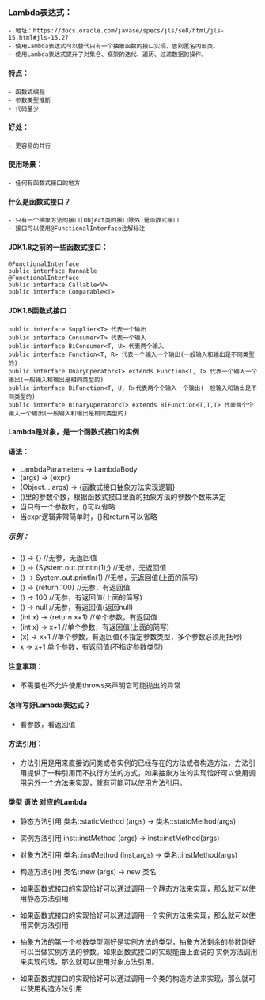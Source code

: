 ### Lambda表达式：
	- 地址：https://docs.oracle.com/javase/specs/jls/se8/html/jls-15.html#jls-15.27
	- 使用Lambda表达式可以替代只有一个抽象函数的接口实现，告别匿名内部类。
	- 使用Lambda表达式提升了对集合、框架的迭代、遍历、过滤数据的操作。
	
#### 特点：
	- 函数式编程
	- 参数类型推断
	- 代码量少
	
#### 好处：
	- 更容易的并行
	
#### 使用场景：
	- 任何有函数式接口的地方
	
#### 什么是函数式接口？
	- 只有一个抽象方法的接口(Object类的接口除外)是函数式接口
	- 接口可以使用@FunctionalInterface注解标注
	
#### JDK1.8之前的一些函数式接口：
	@FunctionalInterface
	public interface Runnable
	@FunctionalInterface
	public interface Callable<V>
	public interface Comparable<T> 
	
#### JDK1.8函数式接口：
	public interface Supplier<T> 代表一个输出
	public interface Consumer<T> 代表一个输入
	public interface BiConsumer<T, U> 代表两个输入
	public interface Function<T, R> 代表一个输入一个输出(一般输入和输出是不同类型的)
	public interface UnaryOperator<T> extends Function<T, T> 代表一个输入一个输出(一般输入和输出是相同类型的)
	public interface BiFunction<T, U, R>代表两个个输入一个输出(一般输入和输出是不同类型的)
	public interface BinaryOperator<T> extends BiFunction<T,T,T> 代表两个个输入一个输出(一般输入和输出是相同类型的)
	
#### Lambda是对象，是一个函数式接口的实例

#### 语法：
- LambdaParameters -> LambdaBody
- (args) -> {expr}
- (Object... args) -> {函数式接口抽象方法实现逻辑}
- ()里的参数个数，根据函数式接口里面的抽象方法的参数个数来决定
- 当只有一个参数时，()可以省略
- 当expr逻辑非常简单时，{}和return可以省略
##### 示例：
- () -> {} //无参，无返回值
- () -> {System.out.println(1);} //无参，无返回值
- () -> System.out.println(1) //无参，无返回值(上面的简写)
- () -> {return 100} //无参，有返回值
- () -> 100 //无参，有返回值(上面的简写)
- () -> null //无参，有返回值(返回null)
- (int x) -> {return x+1} //单个参数，有返回值
- (int x) -> x+1 //单个参数，有返回值(上面的简写)
- (x) -> x+1 //单个参数，有返回值(不指定参数类型，多个参数必须用括号)
- x -> x+1 单个参数，有返回值(不指定参数类型)

#### 注意事项：
- 不需要也不允许使用throws来声明它可能抛出的异常

#### 怎样写好Lambda表达式？
- 看参数，看返回值

#### 方法引用：
- 方法引用是用来直接访问类或者实例的已经存在的方法或者构造方法，方法引用提供了一种引用而不执行方法的方式，如果抽象方法的实现恰好可以使用调用另外一个方法来实现，就有可能可以使用方法引用。

#### 类型                         语法                                       对应的Lambda
- 静态方法引用     类名::staticMethod      (args) -> 类名::staticMethod(args)
- 实例方法引用     inst::instMethod        (args) -> inst::instMethod(args)
- 对象方法引用     类名::instMethod        (inst,args) -> 类名::instMethod(args)
- 构造方法引用     类名::new               (args) -> new 类名

- 如果函数式接口的实现恰好可以通过调用一个静态方法来实现，那么就可以使用静态方法引用
- 如果函数式接口的实现恰好可以通过调用一个实例方法来实现，那么就可以使用实例方法引用
- 抽象方法的第一个参数类型刚好是实例方法的类型，抽象方法剩余的参数刚好可以当做实例方法的参数。如果函数式接口的实现能由上面说的
实例方法调用来实现的话，那么就可以使用对象方法引用。
- 如果函数式接口的实现恰好可以通过调用一个类的构造方法来实现，那么就可以使用构造方法引用
